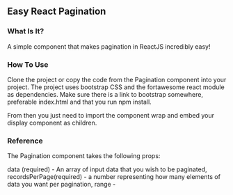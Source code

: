 ## Easy React Pagination

### What Is It?

A simple component that makes pagination in ReactJS incredibly easy!

### How To Use

Clone the project or copy the code from the Pagination component into your project.
The project uses bootstrap CSS and the fortawesome react module as dependencies. Make sure there is a link to bootstrap somewhere, preferable index.html and that you run npm install.

From then you just need to import the component wrap and embed your display component as children.

### Reference

The Pagination component takes the following props:

data (required) - An array of input data that you wish to be paginated,
recordsPerPage(required) - a number representing how many elements of data you want per pagination,
range - 

